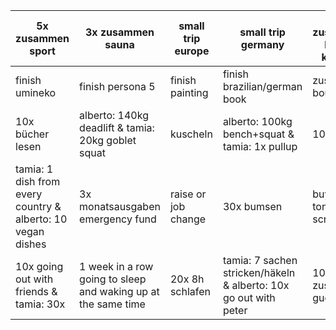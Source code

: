 5x zusammen sport |  3x zusammen sauna  | small trip europe | small trip germany  | 10x zusammen lecker kochen
--- | --- | --- | --- | ---
finish umineko  | finish persona 5  | finish painting | finish brazilian/german book |  zusammen bouldern
10x bücher lesen | alberto: 140kg deadlift & tamia: 20kg goblet squat | kuscheln | alberto: 100kg bench+squat & tamia: 1x pullup  | 10x dates
tamia: 1 dish from every country & alberto: 10 vegan dishes | 3x monatsausgaben emergency fund  | raise or job change | 30x bumsen  | buying a tongue scraper
10x going out with friends & tamia: 30x | 1 week in a row going to sleep and waking up at the same time | 20x 8h schlafen | tamia: 7 sachen stricken/häkeln & alberto: 10x go out with peter  | 10x Filme zusammen gucken  
